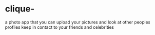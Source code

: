 # clique-
a photo app that you can upload your pictures and look at other peoples profiles keep in contact to your friends and celebrities 
